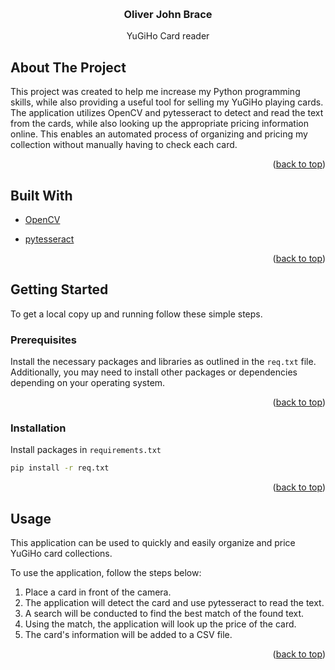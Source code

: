 <a name="readme-top"></a>

<br />
<div align="center">

  <h3 align="center">Oliver John Brace</h3>

  <p align="center">
    YuGiHo Card reader
  </p>
</div>

<!-- ABOUT THE PROJECT -->

## About The Project

This project was created to help me increase my Python programming skills, while also providing a useful tool for selling my YuGiHo playing cards. The application utilizes OpenCV and pytesseract to detect and read the text from the cards, while also looking up the appropriate pricing information online. This enables an automated process of organizing and pricing my collection without manually having to check each card.

<p align="right">(<a href="#readme-top">back to top</a>)</p>

## Built With

- [OpenCV](https://opencv.org/)

- [pytesseract](https://pypi.org/project/pytesseract/)

<p align="right">(<a href="#readme-top">back to top</a>)</p>

<!-- GETTING STARTED -->

## Getting Started

To get a local copy up and running follow these simple steps.

### Prerequisites

Install the necessary packages and libraries as outlined in the `req.txt` file. Additionally, you may need to install other packages or dependencies depending on your operating system.

<p align="right">(<a href="#readme-top">back to top</a>)</p>

### Installation

Install packages in `requirements.txt`

```sh
pip install -r req.txt
```

<p align="right">(<a href="#readme top">back to top</a>)</p>

<!-- USAGE EXAMPLES -->

## Usage

This application can be used to quickly and easily organize and price YuGiHo card collections.

To use the application, follow the steps below:

1. Place a card in front of the camera.
2. The application will detect the card and use pytesseract to read the text.
3. A search will be conducted to find the best match of the found text.
4. Using the match, the application will look up the price of the card.
5. The card's information will be added to a CSV file.

<p align=" right">(<a href="#readme-top">back to top</a>)</p>
